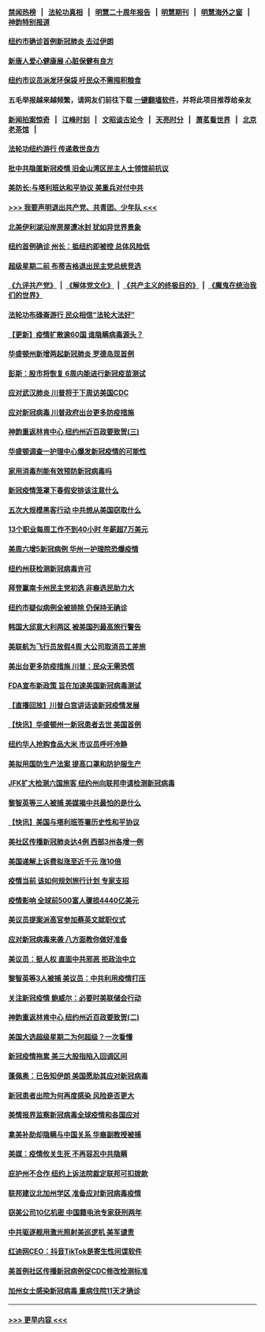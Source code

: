 #### [禁闻热榜](热点新闻.md?=0)  &nbsp;&nbsp;|&nbsp;&nbsp; [法轮功真相](https://github.com/gfw-breaker/truth/blob/master/README.md?=0) &nbsp;&nbsp;|&nbsp;&nbsp; [明慧二十周年报告](https://github.com/gfw-breaker/mh-reports/blob/master/README.md?=0) &nbsp;&nbsp;|&nbsp;&nbsp;[明慧期刊](https://github.com/gfw-breaker/mh-qikan) &nbsp;&nbsp;|&nbsp;&nbsp; [明慧海外之窗](https://github.com/gfw-breaker/mh-news/blob/master/README.md?=0) &nbsp;&nbsp;|&nbsp;&nbsp; [神韵特别报道](https://github.com/gfw-breaker/mh-news/blob/master/shenyun.md?=0)
#### [纽约市确诊首例新冠肺炎  去过伊朗](../pages/nsc412/n11908737.md?t=03022002) 
#### [新唐人爱心健康展  心脏保健有良方](../pages/nsc412/n11908619.md?t=03022002) 
#### [纽约市议员派发环保袋  吁民众不需囤积粮食](../pages/nsc412/n11908742.md?t=03022002) 
#### 五毛举报越来越频繁，请网友们前往下载 [一键翻墙软件](https://github.com/gfw-breaker/ssr-accounts)，并将此项目推荐给亲友
#### [新闻拍案惊奇](https://github.com/gfw-breaker/banned-news/blob/master/pages/link4.md) &nbsp;&nbsp;|&nbsp;&nbsp; [江峰时刻](https://github.com/gfw-breaker/banned-news/blob/master/pages/link4.md) &nbsp;&nbsp;|&nbsp;&nbsp; [文昭谈古论今](https://github.com/gfw-breaker/banned-news/blob/master/pages/link4.md) &nbsp;&nbsp;|&nbsp;&nbsp; [天亮时分](https://github.com/gfw-breaker/banned-news/blob/master/pages/link4.md) &nbsp;&nbsp;|&nbsp;&nbsp; [萧茗看世界](https://github.com/gfw-breaker/banned-news/blob/master/pages/link4.md) &nbsp;&nbsp;|&nbsp;&nbsp; [北京老茶馆](https://github.com/gfw-breaker/banned-news/blob/master/pages/link4.md) &nbsp;&nbsp;|&nbsp;&nbsp; 
#### [法轮功纽约游行 传递救世良方](../pages/nsc412/n11907831.md?t=03022002) 
#### [批中共隐匿新冠疫情  旧金山湾区民主人士领馆前抗议](../pages/nsc412/n11908761.md?t=03022002) 
#### [美防长:与塔利班达和平协议 美重兵对付中共](../pages/nsc412/n11908366.md?t=03022002) 
#### [>>> 我要声明退出共产党、共青团、少年队 <<<](https://github.com/begood0513/goodnews/blob/master/quit/letter.md) 
#### [北美伊利湖沿岸房屋遭冰封 犹如异世界景象](../pages/nsc412/n11908465.md?t=03022002) 
#### [纽约首例确诊 州长：抵纽约即被控 总体风险低](../pages/nsc412/n11908143.md?t=03022002) 
#### [超级星期二前 布蒂吉格退出民主党总统竞选](../pages/nsc412/n11908156.md?t=03022002) 
#### [《九评共产党》](https://github.com/begood0513/9ping.md/blob/master/README.md) &nbsp;|&nbsp; [《解体党文化》](../../../../jtdwh.md/blob/master/README.md)  &nbsp;|&nbsp; [《共产主义的终极目的》](../../../../gczydzjmd.md/blob/master/README.md) &nbsp;|&nbsp; [《魔鬼在统治我们的世界》](../../../../mgztzwmdsj.md/blob/master/README.md) 
#### [法轮功布碌崙游行 民众相信“法轮大法好”](../pages/nsc412/n11907645.md?t=03022002) 
#### [【更新】疫情扩散逾60国 谁隐瞒病毒源头？](../pages/nsc412/n11890652.md?t=03022002) 
#### [华盛顿州新增两起新冠肺炎 罗德岛现首例](../pages/nsc412/n11907757.md?t=03022002) 
#### [彭斯：股市将恢复 6周内能进行新冠疫苗测试](../pages/nsc412/n11907550.md?t=03022002) 
#### [应对武汉肺炎 川普将于下周访美国CDC](../pages/nsc412/n11907493.md?t=03022002) 
#### [应对新冠病毒 川普政府出台更多防疫措施](../pages/nsc412/n11907354.md?t=03022002) 
#### [神韵重返林肯中心 纽约州近百政要致贺(三)](../pages/nsc412/n11904356.md?t=03022002) 
#### [华盛顿调查一护理中心爆发新冠疫情的可能性](../pages/nsc412/n11907230.md?t=03022002) 
#### [家用消毒剂能有效预防新冠病毒吗](../pages/nsc412/n11905553.md?t=03022002) 
#### [新冠疫情笼罩下春假安排该注意什么](../pages/nsc412/n11906890.md?t=03022002) 
#### [五次大规模黑客行动 中共想从美国窃取什么](../pages/nsc412/n11899124.md?t=03022002) 
#### [13个职业每周工作不到40小时 年薪超7万美元](../pages/nsc412/n11893686.md?t=03022002) 
#### [美周六增5新冠病例 华州一护理院恐爆疫情](../pages/nsc412/n11905823.md?t=03022002) 
#### [纽约州获检测新冠病毒许可](../pages/nsc412/n11906069.md?t=03022002) 
#### [拜登赢南卡州民主党初选 非裔选民助力大](../pages/nsc412/n11905930.md?t=03022002) 
#### [纽约市疑似病例全被排除 仍保持无确诊](../pages/nsc412/n11906039.md?t=03022002) 
#### [韩国大邱意大利两区 被美国列最高旅行警告](../pages/nsc412/n11905944.md?t=03022002) 
#### [美联航为飞行员放假4周 大公司取消员工差旅](../pages/nsc412/n11905894.md?t=03022002) 
#### [美出台更多防疫措施 川普：民众无需恐慌](../pages/nsc412/n11905747.md?t=03022002) 
#### [FDA宣布新政策 旨在加速美国新冠病毒测试](../pages/nsc412/n11905693.md?t=03022002) 
#### [【直播回放】川普白宫讲话谈新冠疫情发展](../pages/nsc412/n11905588.md?t=03022002) 
#### [【快讯】华盛顿州一新冠患者去世 美国首例](../pages/nsc412/n11905571.md?t=03022002) 
#### [纽约华人抢购食品大米 市议员呼吁冷静](../pages/nsc412/n11904453.md?t=03022002) 
#### [美拟用国防生产法案 提高口罩和防护服生产](../pages/nsc412/n11905517.md?t=03022002) 
#### [JFK扩大检测六国旅客 纽约州向联邦申请检测新冠病毒](../pages/nsc412/n11905491.md?t=03022002) 
#### [黎智英等三人被捕 美媒揭中共最怕的是什么](../pages/nsc412/n11905316.md?t=03022002) 
#### [【快讯】美国与塔利班签署历史性和平协议](../pages/nsc412/n11905172.md?t=03022002) 
#### [美社区传播新冠肺炎达4例 西部3州各增一例](../pages/nsc412/n11904070.md?t=03022002) 
#### [美国递解上诉费拟涨至近千元  涨10倍](../pages/nsc412/n11904466.md?t=03022002) 
#### [疫情当前 该如何规划旅行计划 专家支招](../pages/nsc412/n11903865.md?t=03022002) 
#### [疫情影响 全球前500富人骤损4440亿美元](../pages/nsc412/n11904283.md?t=03022002) 
#### [美议员提案派高官参加蔡英文就职仪式](../pages/nsc412/n11904166.md?t=03022002) 
#### [应对新冠病毒来袭 八方面教你做好准备](../pages/nsc412/n11903736.md?t=03022002) 
#### [美议员：挺人权 直面中共邪恶 拒政治中立](../pages/nsc412/n11903790.md?t=03022002) 
#### [黎智英等3人被捕 美议员：中共利用疫情打压](../pages/nsc412/n11903768.md?t=03022002) 
#### [关注新冠疫情 鲍威尔：必要时美联储会行动](../pages/nsc412/n11903672.md?t=03022002) 
#### [神韵重返林肯中心 纽约州近百政要致贺(二)](../pages/nsc412/n11897500.md?t=03022002) 
#### [美国大选超级星期二为何超级？一次看懂](../pages/nsc412/n11903490.md?t=03022002) 
#### [新冠疫情拖累 美三大股指陷入回调区间](../pages/nsc412/n11903211.md?t=03022002) 
#### [蓬佩奥：已告知伊朗 美国愿助其应对新冠病毒](../pages/nsc412/n11903212.md?t=03022002) 
#### [新冠患者出院为何再度感染 风险是否更大](../pages/nsc412/n11903262.md?t=03022002) 
#### [美情报界监察新冠病毒全球疫情和各国应对](../pages/nsc412/n11903098.md?t=03022002) 
#### [拿美补助却隐瞒与中国关系 华裔副教授被捕](../pages/nsc412/n11901687.md?t=03022002) 
#### [美媒：疫情攸关生死 不再容忍中共隐瞒](../pages/nsc412/n11901694.md?t=03022002) 
#### [庇护州不合作  纽约上诉法院裁定联邦可扣拨款](../pages/nsc412/n11902238.md?t=03022002) 
#### [联邦建议北加州学区 准备应对新冠病毒疫情](../pages/nsc412/n11902448.md?t=03022002) 
#### [窃美公司10亿机密 中国籍电池专家获刑两年](../pages/nsc412/n11901996.md?t=03022002) 
#### [中共驱逐舰用激光照射美巡逻机 美军谴责](../pages/nsc412/n11901964.md?t=03022002) 
#### [红迪网CEO：抖音TikTok是寄生性间谍软件](../pages/nsc412/n11901675.md?t=03022002) 
#### [美首例社区传播新冠病例促CDC修改检测标准](../pages/nsc412/n11901490.md?t=03022002) 
#### [加州女士感染新冠病毒 重病住院11天才确诊](../pages/nsc412/n11901246.md?t=03022002) 

----
#### [ >>> 更早内容 <<< ](../indexes/nsc412-earlier.md)
